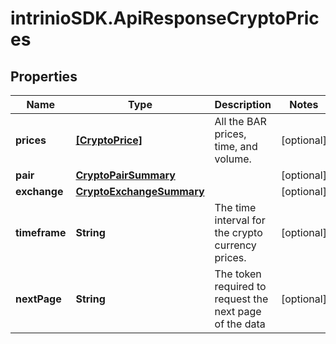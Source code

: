 # intrinioSDK.ApiResponseCryptoPrices

## Properties
Name | Type | Description | Notes
------------ | ------------- | ------------- | -------------
**prices** | [**[CryptoPrice]**](CryptoPrice.md) | All the BAR prices, time, and volume. | [optional] 
**pair** | [**CryptoPairSummary**](CryptoPairSummary.md) |  | [optional] 
**exchange** | [**CryptoExchangeSummary**](CryptoExchangeSummary.md) |  | [optional] 
**timeframe** | **String** | The time interval for the crypto currency prices. | [optional] 
**nextPage** | **String** | The token required to request the next page of the data | [optional] 


